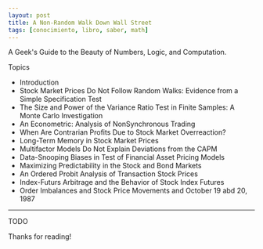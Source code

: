 ```yaml
---
layout: post
title: A Non-Random Walk Down Wall Street
tags: [conocimiento, libro, saber, math]
---
```


<!--Resumen-->

A Geek's Guide to the Beauty of Numbers, Logic, and Computation.

Topics 

- Introduction
- Stock Market Prices Do Not Follow Random Walks: Evidence from a Simple Specification Test
- The Size and Power of the Variance Ratio Test in Finite Samples: A Monte Carlo Investigation
- An Econometric: Analysis of NonSynchronous Trading
- When Are Contrarian Profits Due to Stock Market Overreaction?
- Long-Term Memory in Stock Market Prices
- Multifactor Models Do Not  Explain Deviations from the CAPM
- Data-Snooping Biases in Test of Financial Asset Pricing Models
- Maximizing Predictability in the Stock and Bond Markets
- An Ordered Probit Analysis of Transaction Stock Prices
- Index-Futurs Arbitrage and the Behavior of Stock Index Futures
- Order Imbalances and Stock Price Movements and October 19 abd 20, 1987

---

<!--more-->
TODO
  
Thanks for reading!